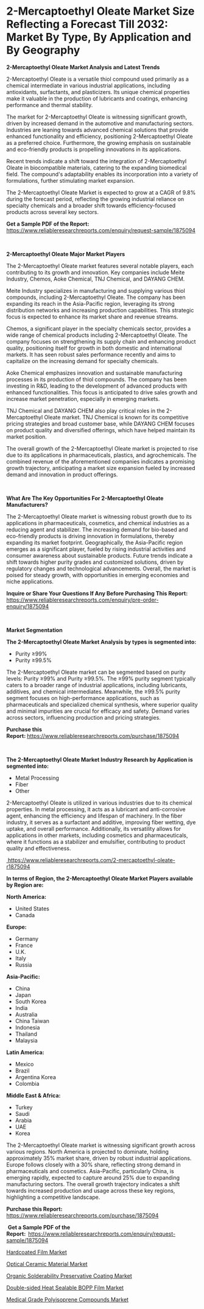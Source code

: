 <p><h1>2-Mercaptoethyl Oleate Market Size Reflecting a Forecast Till 2032: Market By Type, By Application and By Geography</h1></p><p><strong>2-Mercaptoethyl Oleate Market Analysis and Latest Trends</strong></p>
<p><p>2-Mercaptoethyl Oleate is a versatile thiol compound used primarily as a chemical intermediate in various industrial applications, including antioxidants, surfactants, and plasticizers. Its unique chemical properties make it valuable in the production of lubricants and coatings, enhancing performance and thermal stability. </p><p>The market for 2-Mercaptoethyl Oleate is witnessing significant growth, driven by increased demand in the automotive and manufacturing sectors. Industries are leaning towards advanced chemical solutions that provide enhanced functionality and efficiency, positioning 2-Mercaptoethyl Oleate as a preferred choice. Furthermore, the growing emphasis on sustainable and eco-friendly products is propelling innovations in its applications.</p><p>Recent trends indicate a shift toward the integration of 2-Mercaptoethyl Oleate in biocompatible materials, catering to the expanding biomedical field. The compound's adaptability enables its incorporation into a variety of formulations, further stimulating market expansion. </p><p>The 2-Mercaptoethyl Oleate Market is expected to grow at a CAGR of 9.8% during the forecast period, reflecting the growing industrial reliance on specialty chemicals and a broader shift towards efficiency-focused products across several key sectors.</p></p>
<p><strong>Get a Sample PDF of the Report:&nbsp;</strong> <a href="https://www.reliableresearchreports.com/enquiry/request-sample/1875094?utm_campaign=102&utm_medium=2&utm_source=Github&utm_content=ia&utm_term=04022025&utm_id=2-mercaptoethyl-oleate">https://www.reliableresearchreports.com/enquiry/request-sample/1875094</a></p>
<p>&nbsp;</p>
<p><strong>2-Mercaptoethyl Oleate Major Market Players</strong></p>
<p><p>The 2-Mercaptoethyl Oleate market features several notable players, each contributing to its growth and innovation. Key companies include Meite Industry, Chemos, Aoke Chemical, TNJ Chemical, and DAYANG CHEM.</p><p>Meite Industry specializes in manufacturing and supplying various thiol compounds, including 2-Mercaptoethyl Oleate. The company has been expanding its reach in the Asia-Pacific region, leveraging its strong distribution networks and increasing production capabilities. This strategic focus is expected to enhance its market share and revenue streams.</p><p>Chemos, a significant player in the specialty chemicals sector, provides a wide range of chemical products including 2-Mercaptoethyl Oleate. The company focuses on strengthening its supply chain and enhancing product quality, positioning itself for growth in both domestic and international markets. It has seen robust sales performance recently and aims to capitalize on the increasing demand for specialty chemicals.</p><p>Aoke Chemical emphasizes innovation and sustainable manufacturing processes in its production of thiol compounds. The company has been investing in R&D, leading to the development of advanced products with enhanced functionalities. This focus is anticipated to drive sales growth and increase market penetration, especially in emerging markets.</p><p>TNJ Chemical and DAYANG CHEM also play critical roles in the 2-Mercaptoethyl Oleate market. TNJ Chemical is known for its competitive pricing strategies and broad customer base, while DAYANG CHEM focuses on product quality and diversified offerings, which have helped maintain its market position.</p><p>The overall growth of the 2-Mercaptoethyl Oleate market is projected to rise due to its applications in pharmaceuticals, plastics, and agrochemicals. The combined revenue of the aforementioned companies indicates a promising growth trajectory, anticipating a market size expansion fueled by increased demand and innovation in product offerings.</p></p>
<p>&nbsp;</p>
<p><strong>What Are The Key Opportunities For 2-Mercaptoethyl Oleate Manufacturers?</strong></p>
<p><p>The 2-Mercaptoethyl Oleate market is witnessing robust growth due to its applications in pharmaceuticals, cosmetics, and chemical industries as a reducing agent and stabilizer. The increasing demand for bio-based and eco-friendly products is driving innovation in formulations, thereby expanding its market footprint. Geographically, the Asia-Pacific region emerges as a significant player, fueled by rising industrial activities and consumer awareness about sustainable products. Future trends indicate a shift towards higher purity grades and customized solutions, driven by regulatory changes and technological advancements. Overall, the market is poised for steady growth, with opportunities in emerging economies and niche applications.</p></p>
<p><strong>Inquire or Share Your Questions If Any Before Purchasing This Report:</strong> <a href="https://www.reliableresearchreports.com/enquiry/pre-order-enquiry/1875094?utm_campaign=102&utm_medium=2&utm_source=Github&utm_content=ia&utm_term=04022025&utm_id=2-mercaptoethyl-oleate">https://www.reliableresearchreports.com/enquiry/pre-order-enquiry/1875094</a></p>
<p>&nbsp;</p>
<p><strong>Market Segmentation</strong></p>
<p><strong>The 2-Mercaptoethyl Oleate Market Analysis by types is segmented into:</strong></p>
<p><ul><li>Purity ≥99%</li><li>Purity ≥99.5%</li></ul></p>
<p><p>The 2-Mercaptoethyl Oleate market can be segmented based on purity levels: Purity ≥99% and Purity ≥99.5%. The ≥99% purity segment typically caters to a broader range of industrial applications, including lubricants, additives, and chemical intermediates. Meanwhile, the ≥99.5% purity segment focuses on high-performance applications, such as pharmaceuticals and specialized chemical synthesis, where superior quality and minimal impurities are crucial for efficacy and safety. Demand varies across sectors, influencing production and pricing strategies.</p></p>
<p><strong>Purchase this Report:&nbsp;</strong><a href="https://www.reliableresearchreports.com/purchase/1875094?utm_campaign=102&utm_medium=2&utm_source=Github&utm_content=ia&utm_term=04022025&utm_id=2-mercaptoethyl-oleate">https://www.reliableresearchreports.com/purchase/1875094</a></p>
<p>&nbsp;</p>
<p><strong>The 2-Mercaptoethyl Oleate Market Industry Research by Application is segmented into:</strong></p>
<p><ul><li>Metal Processing</li><li>Fiber</li><li>Other</li></ul></p>
<p><p>2-Mercaptoethyl Oleate is utilized in various industries due to its chemical properties. In metal processing, it acts as a lubricant and anti-corrosive agent, enhancing the efficiency and lifespan of machinery. In the fiber industry, it serves as a surfactant and additive, improving fiber wetting, dye uptake, and overall performance. Additionally, its versatility allows for applications in other markets, including cosmetics and pharmaceuticals, where it functions as a stabilizer and emulsifier, contributing to product quality and effectiveness.</p></p>
<p><a href="https://www.reliableresearchreports.com/2-mercaptoethyl-oleate-r1875094?utm_campaign=102&utm_medium=2&utm_source=Github&utm_content=ia&utm_term=04022025&utm_id=2-mercaptoethyl-oleate">&nbsp;https://www.reliableresearchreports.com/2-mercaptoethyl-oleate-r1875094</a></p>
<p><strong>In terms of Region, the 2-Mercaptoethyl Oleate Market Players available by Region are:</strong></p>
<p>
    <p> <strong> North America: </strong>
        <ul>
            <li>United States</li>
            <li>Canada</li>
        </ul>
        </p> 
    <p> <strong> Europe: </strong>
        <ul>
            <li>Germany</li>
            <li>France</li>
            <li>U.K.</li>
            <li>Italy</li>
            <li>Russia</li>
        </ul>
        </p> 
    <p> <strong> Asia-Pacific: </strong>
        <ul>
            <li>China</li>
            <li>Japan</li>
            <li>South Korea</li>
            <li>India</li>
            <li>Australia</li>
            <li>China Taiwan</li>
            <li>Indonesia</li>
            <li>Thailand</li>
            <li>Malaysia</li>
        </ul>
        </p> 
    <p> <strong> Latin America: </strong>
        <ul>
            <li>Mexico</li>
            <li>Brazil</li>
            <li>Argentina Korea</li>
            <li>Colombia</li>
        </ul>
        </p> 
    <p> <strong> Middle East & Africa: </strong>
        <ul>
            <li>Turkey</li>
            <li>Saudi</li>
            <li>Arabia</li>
            <li>UAE</li>
            <li>Korea</li>
        </ul>
    </p>
    </p>
<p><p>The 2-Mercaptoethyl Oleate market is witnessing significant growth across various regions. North America is projected to dominate, holding approximately 35% market share, driven by robust industrial applications. Europe follows closely with a 30% share, reflecting strong demand in pharmaceuticals and cosmetics. Asia-Pacific, particularly China, is emerging rapidly, expected to capture around 25% due to expanding manufacturing sectors. The overall growth trajectory indicates a shift towards increased production and usage across these key regions, highlighting a competitive landscape.</p></p>
<p><strong>Purchase this Report: </strong><a href="https://www.reliableresearchreports.com/purchase/1875094?utm_campaign=102&utm_medium=2&utm_source=Github&utm_content=ia&utm_term=04022025&utm_id=2-mercaptoethyl-oleate">https://www.reliableresearchreports.com/purchase/1875094</a></p>
<p>&nbsp;<strong>Get a Sample PDF of the Report:&nbsp;&nbsp;</strong><a href="https://www.reliableresearchreports.com/enquiry/request-sample/1875094?utm_campaign=102&utm_medium=2&utm_source=Github&utm_content=ia&utm_term=04022025&utm_id=2-mercaptoethyl-oleate">https://www.reliableresearchreports.com/enquiry/request-sample/1875094</a></p>
<p><strong></strong></p>
<p><p><a href="https://github.com/dbichayison/Market-Research-Report-List-1/blob/main/hardcoated-film-market.md?utm_campaign=102&utm_medium=2&utm_source=Github&utm_content=ia&utm_term=04022025&utm_id=2-mercaptoethyl-oleate">Hardcoated Film Market</a></p><p><a href="https://github.com/pearlinewhite4692/Market-Research-Report-List-1/blob/main/optical-ceramic-material-market.md?utm_campaign=102&utm_medium=2&utm_source=Github&utm_content=ia&utm_term=04022025&utm_id=2-mercaptoethyl-oleate">Optical Ceramic Material Market</a></p><p><a href="https://github.com/tumacaakesha78/Market-Research-Report-List-1/blob/main/organic-solderability-preservative-coating-market.md?utm_campaign=102&utm_medium=2&utm_source=Github&utm_content=ia&utm_term=04022025&utm_id=2-mercaptoethyl-oleate">Organic Solderability Preservative Coating Market</a></p><p><a href="https://github.com/pinzinyaah/Market-Research-Report-List-1/blob/main/double-sided-heat-sealable-bopp-film-market.md?utm_campaign=102&utm_medium=2&utm_source=Github&utm_content=ia&utm_term=04022025&utm_id=2-mercaptoethyl-oleate">Double-sided Heat Sealable BOPP Film Market</a></p><p><a href="https://github.com/nafidurii/Market-Research-Report-List-1/blob/main/medical-grade-polyisoprene-compounds-market.md?utm_campaign=102&utm_medium=2&utm_source=Github&utm_content=ia&utm_term=04022025&utm_id=2-mercaptoethyl-oleate">Medical Grade Polyisoprene Compounds Market</a></p></p>